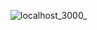 ![localhost_3000_](https://github.com/prachi-git99/foodie_react_UI/assets/83897459/b5671d7d-8294-4e6b-8ee7-fb6cd3c0e82c)
